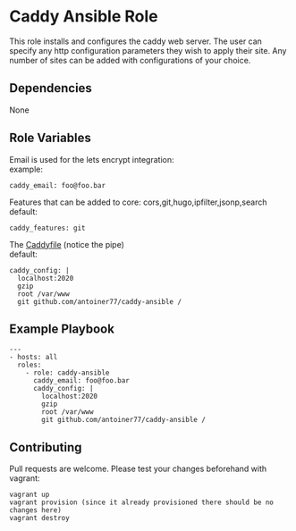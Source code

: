 Caddy Ansible Role
=========

This role installs and configures the caddy web server. The user can specify any http configuration parameters they wish to apply their site. Any number of sites can be added with configurations of your choice.

Dependencies
------------
None

Role Variables
--------------

Email is used for the lets encrypt integration:<br>
example:
```
caddy_email: foo@foo.bar
```
Features that can be added to core: cors,git,hugo,ipfilter,jsonp,search<br>
default:
```
caddy_features: git
```
The [Caddyfile](https://caddyserver.com/docs/caddyfile) (notice the pipe)<br>
default:
```
caddy_config: |
  localhost:2020
  gzip
  root /var/www
  git github.com/antoiner77/caddy-ansible /
```

Example Playbook
----------------
```
---
- hosts: all
  roles:
    - role: caddy-ansible
      caddy_email: foo@foo.bar
      caddy_config: |
        localhost:2020
        gzip
        root /var/www
        git github.com/antoiner77/caddy-ansible /
```

Contributing
------------
Pull requests are welcome. Please test your changes beforehand with vagrant:
```
vagrant up
vagrant provision (since it already provisioned there should be no changes here)
vagrant destroy
```
